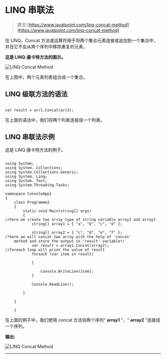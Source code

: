 # LINQ 串联法

> 原文:[https://www.javatpoint.com/linq-concat-method](https://www.javatpoint.com/linq-concat-method)

在 LINQ，Concat 方法或运算符用于将两个集合元素连接或追加到一个集合中，并且它不会从两个序列中移除重复的元素。

**这是 LINQ·康卡特方法的图示。**

![LINQ Concat Method](../Images/d6e78e296daded6a7a1b2df7ea5aa2e3.png)

在上图中，两个元素列表组合成一个集合。

## LINQ 级联方法的语法

```

var result = arr1.Concat(arr2);

```

在上面的语法中，我们将两个列表连接成一个列表。

## LINQ 串联法示例

这是 LINQ·康卡特方法的例子。

```

using System;
using System. Collections;
using System.Collections.Generic;
using System. Linq;
using System. Text;
using System.Threading.Tasks;

namespace ConsoleApp1
{
    class Programme2
    {
        static void Main(string[] args)
        {
//here we create two array type of string variable array1 and array2 
            string[] array1 = { "a", "b", "c", "d" };

            string[] array2 = { "c", "d", "e", "f" };
/*here we will concat two array with the help of 'concat'
    method and store the output in 'result' variable*/
            var result = array1.Concat(array2);
//foreach loop will print the value of result
            foreach (var item in result)

            {

                Console.WriteLine(item);
            }

            Console.ReadLine();

        }

    }

    }

```

在上面的例子中，我们使用 concat 方法将两个序列“ **array1** ”、“ **array2** ”连接成一个序列。

**输出:**

![LINQ Concat Method](../Images/18fcadcb9e0c5f4a2e862c4bd28e76b9.png)

* * *